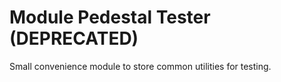 # Module Pedestal Tester (DEPRECATED)

Small convenience module to store common utilities for testing.
